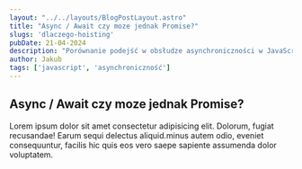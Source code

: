 ```yaml
---
layout: "../../layouts/BlogPostLayout.astro"
title: "Async / Await czy moze jednak Promise?"
slugs: 'dlaczego-hoisting'
pubDate: 21-04-2024
description: "Porównanie podejść w obsłudze asynchroniczności w JavaScript"
author: Jakub
tags: ['javascript', 'asynchroniczność']
---
```



## Async / Await czy moze jednak Promise?

Lorem ipsum dolor sit amet consectetur adipisicing elit. Dolorum, fugiat recusandae! Earum sequi delectus aliquid.minus autem odio, eveniet consequuntur, facilis hic quis eos vero saepe sapiente assumenda dolor voluptatem.
